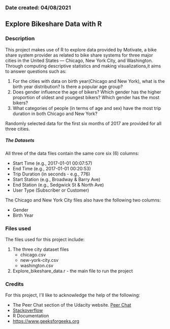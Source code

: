 ### Date created: 04/08/2021

## Explore Bikeshare Data with R

### Description

This project makes use of R to explore data provided by Motivate, a bike share system provider as related to bike share systems for three major cities in the United States — Chicago, New York City, and Washington. Through computing descriptive statistics and making visualizations,it aims to answer questions such as:
1. For the cities with data on birth year(Chicago and New York), what is the birth year distribution? Is there a popular age group?
2. Does gender influence the age of bikers? Which gender has the higher proportion of oldest and youngest bikers? Which gender has the most bikers?
3. What categories of people (in terms of age and sex) have the most trip duration in both Chicago and New York?

Randomly selected data for the first six months of 2017 are provided for all three cities.

##### The Datasets

All three of the data files contain the same core six (6) columns:

- Start Time (e.g., 2017-01-01 00:07:57)
- End Time (e.g., 2017-01-01 00:20:53)
- Trip Duration (in seconds - e.g., 776)
- Start Station (e.g., Broadway & Barry Ave)
- End Station (e.g., Sedgwick St & North Ave)
- User Type (Subscriber or Customer)

The Chicago and New York City files also have the following two columns:

- Gender
- Birth Year

### Files used
The files used for this project include:
1.  The three city dataset files
	- chicago.csv
	- new-york-city.csv
	- washington.csv
2. Explore_bikeshare_data.r - the main file to run the project

### Credits
For this project, I'll like to acknowledge the help of the following:
- The Peer Chat section of the Udacity website. [Peer Chat](https://hub.udacity.com/)
- [Stackoverflow](https://stackoverflow.com)
- R Documentation
- https://www.geeksforgeeks.org
